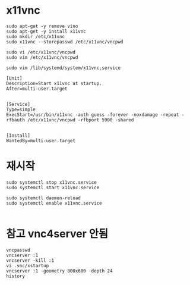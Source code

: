 
# x11vnc
```
sudo apt-get -y remove vino
sudo apt-get -y install x11vnc
sudo mkdir /etc/x11vnc
sudo x11vnc --storepasswd /etc/x11vnc/vncpwd

sudo vi /etc/x11vnc/vncpwd
sudo vim /etc/x11vnc/vncpwd
```


`sudo vim /lib/systemd/system/x11vnc.service`


```
[Unit]
Description=Start x11vnc at startup.
After=multi-user.target


[Service]
Type=simple
ExecStart=/usr/bin/x11vnc -auth guess -forever -noxdamage -repeat -rfbauth /etc/x11vnc/vncpwd -rfbport 5900 -shared


[Install]
WantedBy=multi-user.target
```


#  재시작
```
sudo systemctl stop x11vnc.service
sudo systemctl start x11vnc.service
```

```
sudo systemctl daemon-reload
sudo systemctl enable x11vnc.service


```




# 참고 vnc4server 안됨
```sudo apt install vnc4server -y
vncpasswd
vncserver :1
vncserver -kill :1
vi .vnc/xstartup
vncserver :1 -geometry 800x600 -depth 24
history
```
<!--stackedit_data:
eyJoaXN0b3J5IjpbMTk2Nzk5MzQ2XX0=
-->
